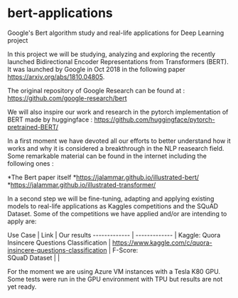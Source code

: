 # bert-applications
Google's Bert algorithm study and real-life applications for Deep Learning project


In this project we will be studying, analyzing and exploring the recently launched Bidirectional Encoder Representations from Transformers (BERT). It was launched by Google in Oct 2018 in the following paper https://arxiv.org/abs/1810.04805. 

The original repository of Google Research can be found at : https://github.com/google-research/bert

We will also inspire our work and research in the pytorch implementation of BERT made by huggingface : https://github.com/huggingface/pytorch-pretrained-BERT/

In a first moment we have devoted all our efforts to better understand how it works and why it is considered a breakthrough in the NLP reasearch field. Some remarkable material can be found in the internet including the following ones :

*The Bert paper itself 
*https://jalammar.github.io/illustrated-bert/
*https://jalammar.github.io/illustrated-transformer/


In a second step we will be fine-tuning, adapting and applying existing models to real-life applications as Kaggles competitions and the SQuAD Dataset. Some of the competitions we have applied and/or are intending to apply are: 

Use Case  | Link | Our results
------------- | ------------- | 
 Kaggle: Quora Insincere Questions Classification  | https://www.kaggle.com/c/quora-insincere-questions-classification | F-Score:  
  SQuaD Dataset |  |

For the moment we are using Azure VM instances with a Tesla K80 GPU. 
Some tests were run in the GPU environment with TPU but results are not yet ready. 
